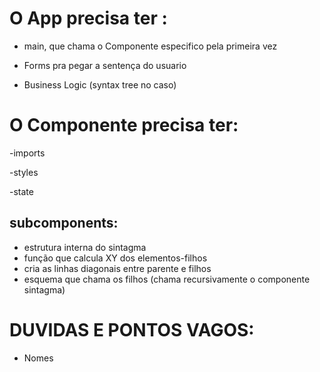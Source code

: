 # O App precisa ter :

- main, que chama o Componente especifico pela primeira vez

- Forms pra pegar a sentença do usuario

- Business Logic (syntax tree no caso)

# O Componente precisa ter:

-imports

-styles

-state

## subcomponents:
  - estrutura interna do sintagma
  - função que calcula XY dos elementos-filhos
  - cria as linhas diagonais entre parente e filhos
  - esquema que chama os filhos (chama recursivamente o componente sintagma)


# DUVIDAS E PONTOS VAGOS:
   - Nomes